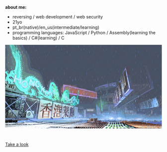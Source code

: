 **about me:**
- reversing / web development / web security
- 21yo
- pt_br(native)/en_us(intermediate/learning)
- programming languages: JavaScript / Python / Assembly(learning the basics) / C#(learning) / C

![sf3-yang-stage](sf3-3rd-strike-yang-stage-hongkong.gif)
#

[Take a look](https://kajiki0.github.io/portfolio/)


